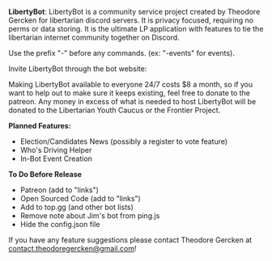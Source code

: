 **LibertyBot**: LibertyBot is a community service project created by Theodore Gercken for libertarian discord servers. It is privacy focused, requiring no perms or data storing. It is the ultimate LP application with features to tie the libertarian internet community together on Discord.

Use the prefix "-" before any commands. (ex: "-events" for events).

Invite LibertyBot through the bot website:

Making LibertyBot available to everyone 24/7 costs $8 a month, so if you want to help out to make sure it keeps existing, feel free to donate to the patreon. Any money in excess of what is needed to host LibertyBot will be donated to the Libertarian Youth Caucus or the Frontier Project. 

**Planned Features:**
- Election/Candidates News (possibly a register to vote feature)
- Who's Driving Helper
- In-Bot Event Creation

**To Do Before Release**
- Patreon (add to "links")
- Open Sourced Code (add to "links")
- Add to top.gg (and other bot lists)
- Remove note about Jim's bot from ping.js
- Hide the config.json file

If you have any feature suggestions please contact Theodore Gercken at contact.theodoregercken@gmail.com!
